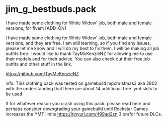 # jim_g_bestbuds.pack
I have made some clothing for White Widow' job, both male and female versions, for fivem [ADD-ON] 

I have made some clothing for White Widow' job, both male and female versions, and they are free. I am still learning, so if you find any issues, please let me know and I will do my best to fix them. I will be making all job outfits free. I would like to thank TayMcKenzieNZ for allowing me to use their models and for their advice. You can also check out their free job outfits and other stuff in the link.

https://github.com/TayMcKenzieNZ


info.
This clothing pack was tested on gamebuild mpchristmas3 aka 2802 with the understanding that there are about 14 additional free .ymt slots to be used

If for whatever reason you crash using this pack, please read here and perhaps consider downgrading your gamebuild until Rockstar Games increases the YMT limits https://tinyurl.com/499ad2zn 3 on/for future DLCs.
